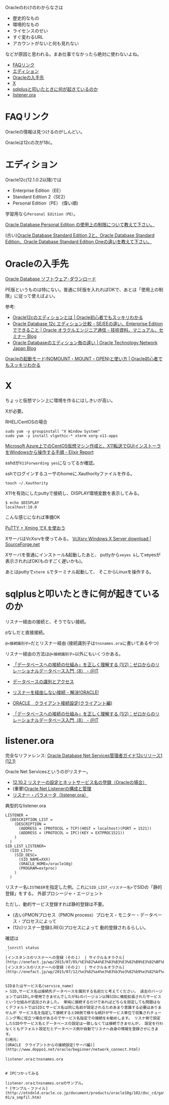 Oracleのわけのわからなさは
* 歴史的なもの
* 環境的なもの
* ライセンスのせい
* すぐ変わるURL
* アカウントがないと何も見れない

などが原因と思われる。まあ仕事でなかったら絶対に使わないよね。


- [FAQリンク](#faq%E3%83%AA%E3%83%B3%E3%82%AF)
- [エディション](#%E3%82%A8%E3%83%87%E3%82%A3%E3%82%B7%E3%83%A7%E3%83%B3)
- [Oracleの入手先](#oracle%E3%81%AE%E5%85%A5%E6%89%8B%E5%85%88)
- [X](#x)
- [sqlplusと叩いたときに何が起きているのか](#sqlplus%E3%81%A8%E5%8F%A9%E3%81%84%E3%81%9F%E3%81%A8%E3%81%8D%E3%81%AB%E4%BD%95%E3%81%8C%E8%B5%B7%E3%81%8D%E3%81%A6%E3%81%84%E3%82%8B%E3%81%AE%E3%81%8B)
- [listener.ora](#listenerora)

# FAQリンク

Oracleの情報は見つけるのがしんどい。

Oracleは12cの次が18c。


# エディション

Oracle12c(12.1.0.2以降)では
* Enterprise Edition（EE）
* Standard Edition 2（SE2）
* Personal Edition（PE）
(偉い順)

学習用なら`Personal Edition（PE）`。

[Oracle Database Personal Edition の使用上の制限について教えて下さい。](https://faq.oracle.co.jp/app/answers/detail/a_id/2649/~/oracle-database-personal-edition-%E3%81%AE%E4%BD%BF%E7%94%A8%E4%B8%8A%E3%81%AE%E5%88%B6%E9%99%90%E3%81%AB%E3%81%A4%E3%81%84%E3%81%A6%E6%95%99%E3%81%88%E3%81%A6%E4%B8%8B%E3%81%95%E3%81%84%E3%80%82)

(古い)[Oracle Database Standard Edition 2と、Oracle Database Standard Edition、Oracle Database Standard Edition Oneの違いを教えて下さい。](https://faq.oracle.co.jp/app/answers/detail/a_id/2797/related/1)

# Oracleの入手先

[Oracle Database ソフトウェア･ダウンロード](https://www.oracle.com/technetwork/jp/database/enterprise-edition/downloads/index.html)

PE版というものは特にない。普通にSE版を入れればOKで、あとは「使用上の制限」に従って使えばよい。


参考:
* [Oracle12cのエディションとは | Oracle初心者でもスッキリわかる](https://sql-oracle.com/?p=417)
* [Oracle Database 12c エディション比較 - SE/EEの違い、Enterprise Editionでできること | Oracle オラクルエンジニア通信 - 技術資料、マニュアル、セミナー Blog](https://blogs.oracle.com/oracle4engineer/oracle-database-12c-seeeenterprise-edition)
* [Oracle Databaseのエディション毎の違い | Oracle Technology Network Japan Blog](https://blogs.oracle.com/otnjp/oracle-database-v4)


[Oracleの起動モード(NOMOUNT・MOUNT・OPEN)と使い方 | Oracle初心者でもスッキリわかる](https://sql-oracle.com/?p=56)


# X

ちょっと仮想マシン上に環境を作るにはしきいが高い。

Xが必要。

RHEL/CentOSの場合
```
sudo yum -y groupinstall "X Window System"
sudo yum -y install vlgothic-* xterm xorg-x11-apps
```

[Microsoft Azure上でのCentOS仮想マシン作成と、X11転送でGUIインストーラをWindowsから操作する手順 - Elixir Report](https://qiita.com/mdmom/items/1b8044dcb21e38510a44)

sshdが`X11Forwarding yes`になってるか確認。

sshでログインするユーザのhomeに.Xauthorityファイルを作る。
```
touch ~/.Xauthority
```

X11を有効にしたputtyで接続し、DISPLAY環境変数を表示してみる。
```
$ echo $DISPLAY
localhost:10.0
```
こんな感じになれば準備OK

[PuTTY + Xming でX を使おう](http://www.ep.sci.hokudai.ac.jp/~epnetfan/tebiki/server-login/xming.html)

XサーバはVcXsrvを使ってみる。
[VcXsrv Windows X Server download | SourceForge.net](https://sourceforge.net/projects/vcxsrv/)

Xサーバを普通にインストール&起動したあと、
puttyから`xeyes &`してxeyesが表示されればOK(ものすごく遅いかも)。

あとはputtyで`xterm &`でターミナル起動して、
そこからLinuxを操作する。




# sqlplusと叩いたときに何が起きているのか

リスナー経由の接続と、そうでない接続。

`@`なしだと直接接続。

`@<接続識別子>`だとリスナー経由 (接続識別子は`tnsnames.ora`に書いてあるやつ)

リスナー経由の方法は`@<接続識別子>`以外にもいくつかある。


* [「データベースへの接続の仕組み」を正しく理解する (1/2)：ゼロからのリレーショナルデータベース入門（8） - ＠IT](http://www.atmarkit.co.jp/ait/articles/0905/28/news109.html)
* [データベースの識別とアクセス](https://docs.oracle.com/cd/E57425_01/121/NETAG/concepts.htm#CIHGGHEE)

* [リスナーを経由しない接続 - 解決!ORACLE!](http://www.noguopin.com/oracle/index.php?%A5%EA%A5%B9%A5%CA%A1%BC%A4%F2%B7%D0%CD%B3%A4%B7%A4%CA%A4%A4%C0%DC%C2%B3)
* [ORACLE　クライアント接続設定(クライアント編)](http://www.doppo1.net/oracle/beginner/network_connect_2.html)
* [「データベースへの接続の仕組み」を正しく理解する (1/2)：ゼロからのリレーショナルデータベース入門（8） - ＠IT](http://www.atmarkit.co.jp/ait/articles/0905/28/news109.html)

# listener.ora


完全なリファレンス:
[Oracle Database Net Services管理者ガイド12cリリース1 (12.1)](https://docs.oracle.com/cd/E57425_01/121/NETAG/toc.htm)

Oracle Net Servicesというのがリスナー。

* [12.10.2 リスナーの設定とネットサービス名の登録（Oracleの場合）](http://software.fujitsu.com/jp/manual/manualfiles/M080163/J2X15990/05Z200/setup12/setup265.html)
* (重要)[Oracle Net Listenerの構成と管理](http://otndnld.oracle.co.jp/document/products/oracle11g/111/doc_dvd/network.111/E05725-04/listenercfg.htm)
* [リスナー・パラメータ（listener.ora）](http://otndnld.oracle.co.jp/document/products/oracle10g/102/doc_cd/network.102/B19209-01/listener.htm)

典型的なlistener.ora
```
LISTENER =
  (DESCRIPTION_LIST =
    (DESCRIPTION =
      (ADDRESS = (PROTOCOL = TCP)(HOST = localhost)(PORT = 1521))
      (ADDRESS = (PROTOCOL = IPC)(KEY = EXTPROC1521))
    )
  )
SID_LIST_LISTENER=
  (SID_LIST=
    (SID_DESC=
      (SID_NAME=XXX)
      (ORACLE_HOME=/oracle10g)
      (PROGRAM=extproc)
    )
  )
```
リスナー名`LISTNEER`を指定した例。これに`SID_LIST_<リスナー名>`でSIDの「静的登録」をする。
外部プロシージャ・エージェント

ただし、動的サービス登録すれば静的登録は不要。
- (古い)PMONプロセス（PMON process）プロセス・モニター・データベース・プロセスによって
- (12c)リスナー登録(LREG)プロセスによって
動的登録されるらしい。

確認は
```
 lsnrctl status
``
[インスタンスのリスナーへの登録（その１） | サイクル＆オラクル](http://onefact.jp/wp/2015/07/05/%E3%82%A4%E3%83%B3%E3%82%B9%E3%82%BF%E3%83%B3%E3%82%B9%E3%81%AE%E3%83%AA%E3%82%B9%E3%83%8A%E3%83%BC%E3%81%B8%E3%81%AE%E7%99%BB%E9%8C%B2%EF%BC%88%E3%81%9D%E3%81%AE%EF%BC%91%EF%BC%89/)
[インスタンスのリスナーへの登録（その２） | サイクル＆オラクル](http://onefact.jp/wp/2015/07/12/%e3%82%a4%e3%83%b3%e3%82%b9%e3%82%bf%e3%83%b3%e3%82%b9%e3%81%ae%e3%83%aa%e3%82%b9%e3%83%8a%e3%83%bc%e3%81%b8%e3%81%ae%e7%99%bb%e9%8c%b2%ef%bc%88%e3%81%9d%e3%81%ae%ef%bc%92%ef%bc%89/)


SIDまたはサービス名(service_name)
> SID,サービス名は接続先データベースを識別する名前だと考えてください。 過去のバージョンではSIDしか使用できませんでしたが8iのバージョン以降SIDに機能拡張されたサービスという仕組みが追加されました。 単純に接続するだけであればどちらを設定しても問題はなくデフォルトではSIDとサービス名は同じ名前が設定されるためあまり意識する必要はありませんが サービス名を指定して接続するとDB側で様々な統計がサービス単位で収集されチューニング等に役立つ場合があるのでサービス名指定での接続をお勧めします。 リスナ側で設定したSIDやサービス名とデータベースの設定は一致しなくては接続できませんが、 設定を行わなくともデフォルト設定だとデータベース側が自動でリスナへ自身の情報を登録させにきます。
引用元:
[ORACLE　クライアントからの接続設定(サーバ編)](http://www.doppo1.net/oracle/beginner/network_connect.html)

listener.oraとtnsnames.ora


# IPCつかってみる

listener.oraとtnsnames.oraのサンプル。
* [サンプル・ファイル](http://otndnld.oracle.co.jp/document/products/oracle10g/102/doc_cd/gateways.102/B25249-01/a_smpfil.htm)